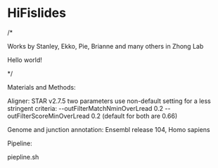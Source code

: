 # HiFislides
/*

Works by Stanley, Ekko, Pie, Brianne and many others in Zhong Lab

Hello world!

*/

Materials and Methods:

Aligner: STAR v2.7.5
two parameters use non-default setting for a less stringent criteria: --outFilterMatchNminOverLread 0.2 --outFilterScoreMinOverLread 0.2
(default for both are 0.66)

Genome and junction annotation: Ensembl release 104, Homo sapiens


Pipeline:

piepline.sh
